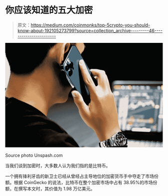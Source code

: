 # 你应该知道的五大加密

> 原文：<https://medium.com/coinmonks/top-5crypto-you-should-know-about-192105273799?source=collection_archive---------46----------------------->

![](img/a258ff5dc0c1feb3d249d8df96b3b043.png)

Source photo Unspash.com

当我们谈到加密时，大多数人认为我们指的是比特币。

一个拥有锋利牙齿的新卫士已经从曾经占主导地位的加密货币手中夺走了市场份额。根据 CoinGecko 的说法，比特币在整个加密市场中占有 38.95%的市场份额，在撰写本文时，其价值为 1.98 万亿美元。